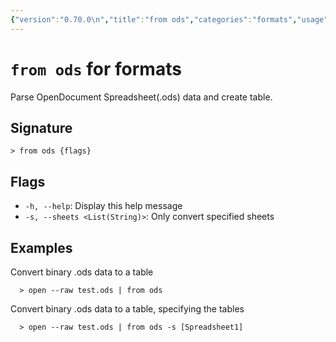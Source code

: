 ```yaml
---
{"version":"0.70.0\n","title":"from ods","categories":"formats","usage":"Parse OpenDocument Spreadsheet(.ods) data and create table.\n"}
---
```

<!-- THIS FILE IS GENERATED BY update_book_commands.cjs USING NUSHELL'S HELP COMMANDS.
REFRAIN FROM EDITING IT MANUALLY.-->
# <code>from ods</code> for formats

<div class='command-title'>Parse OpenDocument Spreadsheet(.ods) data and create table.</div>

## Signature

```> from ods {flags}```

## Flags

 * ```-h, --help```: Display this help message
 * ```-s, --sheets <List(String)>```: Only convert specified sheets
## Examples

  Convert binary .ods data to a table
```shell
  > open --raw test.ods | from ods
```
  Convert binary .ods data to a table, specifying the tables
```shell
  > open --raw test.ods | from ods -s [Spreadsheet1]
```


